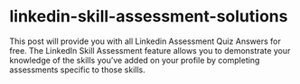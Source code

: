 # linkedin-skill-assessment-solutions
This post will provide you with all Linkedin Assessment Quiz Answers for free. The LinkedIn Skill Assessment feature allows you to demonstrate your knowledge of the skills you’ve added on your profile by completing assessments specific to those skills.
